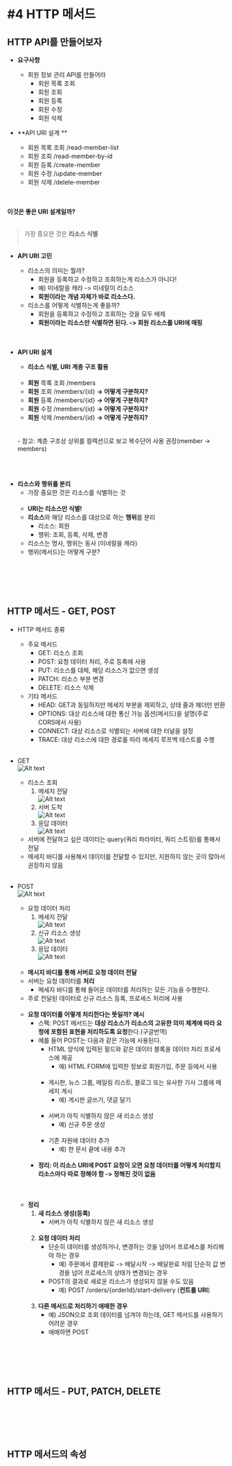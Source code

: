 # #4 HTTP 메서드

## HTTP API를 만들어보자
- **요구사항**
    - 회원 정보 관리 API를 만들어라
        - 회원 목록 조회
        - 회원 조회
        - 회원 등록
        - 회원 수정
        - 회원 삭제

- **API URI 설계 **
    - 회원 목록 조회 /read-member-list
    - 회원 조회 /read-member-by-id
    - 회원 등록 /create-member
    - 회원 수정 /update-member
    - 회원 삭제 /delete-member

<BR><BR>
**이것은 좋은 URI 설계일까?**
<BR><BR>
>가장 중요한 것은 **리소스 식별**
<BR><BR>

- **API URI 고민**
    - 리소스의 의미는 뭘까?
        - 회원을 등록하고 수정하고 조회하는게 리소스가 아니다!
        - 예) 미네랄을 캐라 -> 미네랄이 리소스
        - **회원이라는 개념 자체가 바로 리소스다.**
    - 리소스를 어떻게 식별하는게 좋을까?
        - 회원을 등록하고 수정하고 조회하는 것을 모두 배제
        - **회원이라는 리소스만 식별하면 된다. -> 회원 리소스를 URI에 매핑**
    <BR>
    <BR>

- **API URI 설계**
    - **리소스 식별, URI 계층 구조 활용**
    <BR><BR>
    - **회원** 목록 조회 /members
    - **회원** 조회 /members/{id} **-> 어떻게 구분하지?**
    - **회원** 등록 /members/{id} **-> 어떻게 구분하지?**
    - **회원** 수정 /members/{id} **-> 어떻게 구분하지?**
    - **회원** 삭제 /members/{id} **-> 어떻게 구분하지?**
    <BR>
    <BR>
    - 참고: 계층 구조상 상위를 컬렉션으로 보고 복수단어 사용 권장(member -> members)
<BR><BR>

- **리소스와 행위를 분리**
    - 가장 중요한 것은 리소스를 식별하는 것
    <BR><BR>
    - **URI는 리소스만 식별!**
    - **리소스**와 해당 리소스를 대상으로 하는 **행위**를 분리
        - 리소스: 회원
        - 행위: 조회, 등록, 삭제, 변경
    - 리소스는 명사, 행위는 동사 (미네랄을 캐라)
    - 행위(메서드)는 어떻게 구분?

<BR><BR>
<BR><BR>
## HTTP 메서드 - GET, POST

- HTTP 메서드 종류
    - 주요 메서드
        - GET: 리소스 조회
        - POST: 요청 데이터 처리, 주로 등록에 사용
        - PUT: 리소스를 대체, 해당 리소스가 없으면 생성
        - PATCH: 리소스 부분 변경
        - DELETE: 리소스 삭제
    - 기타 메서드
        - HEAD: GET과 동일하지만 메세지 부분을 제외하고, 상태 줄과 헤더만 반환
        - OPTIONS: 대상 리소스에 대한 통신 가능 옵션(메서드)을 설명(주로 CORS에서 사용)
        - CONNECT: 대상 리소스로 식별되는 서버에 대한 터널을 설정
        - TRACE: 대상 리소스에 대한 경로를 따라 메세지 루프백 테스트를 수행
<BR><BR>

- GET
    <br>![Alt text](./image/GET.png)
    - 리소스 조회
        1. 메세지 전달<br>
        ![Alt text](./image/1.%20메세지%20전달.png)
        2. 서버 도착<br>
        ![Alt text](./image/2.%20서버%20도착.png)
        3. 응답 데이터<br>
        ![Alt text](./image/3.%20응답%20데이터.png)
    - 서버에 전달하고 싶은 데이터는 query(쿼리 파라미터, 쿼리 스트링)를 통해서 전달
    - 메세지 바디를 사용해서 데이터를 전달할 수 있지만, 지원하지 않는 곳이 많아서 권장하지 않음
<BR><BR>

- POST
    <BR>![Alt text](./image/POST.png)
    - 요청 데이터 처리
        1. 메세지 전달<BR>
        ![Alt text](./image/P1.%20메세지%20전달.png)
        2. 신규 리소스 생성<BR>
        ![Alt text](./image/P2.%20신규%20리소스%20생성.png)
        3. 응답 데이터<BR>
        ![Alt text](./image/P3.%20응답%20데이터.png)<BR><BR>
    - **메시지 바디를 통해 서버로 요청 데이터 전달**
    - 서버는 요청 데이터를 **처리**
        - 메세지 바디를 통해 들어온 데이터를 처리하는 모든 기능을 수행한다.
    - 주로 전달된 데이터로 신규 리소스 등록, 프로세스 처리에 사용
    <BR><BR>
    - **요청 데이터를 어떻게 처리한다는 뜻일까? 예시**
        - 스펙: POST 메서드는 **대상 리소스가 리소스의 고유한 의미 체계에 따라 요청에 포함된 표현을 처리하도록 요청**한다.(구글번역)
        - 예를 들어 POST는 다음과 같은 기능에 사용된다.
            - HTML 양식에 입력된 필드와 같은 데이터 블록을 데이터 처리 프로세스에 제공
                - 예) HTML FORM에 입력한 정보로 회원가입, 주문 등에서 사용<BR><BR>
            - 게시판, 뉴스 그룹, 메일링 리스트, 블로그 또는 유사한 기사 그룹에 메세지 게시
                - 예) 게시판 글쓰기, 댓글 달기<BR><BR>
            - 서버가 아직 식별하지 않은 새 리소스 생성
                - 예) 신규 주문 생성<BR><BR>
            - 기존 자원에 데이터 추가
                - 예) 한 문서 끝에 내용 추가<BR><BR>
        - **정리: 이 리소스 URI에 POST 요청이 오면 요청 데이터를 어떻게 처리할지 리소스마다 따로 정해야 함 -> 정해진 것이 없음**
    <BR><BR>
    <BR><BR>
    - **정리**
        1. **새 리소스 생성(등록)**
            - 서버가 아직 식별하지 않은 새 리소스 생성<BR><BR>
        2. **요청 데이터 처리**
            - 단순히 데이터를 생성하거나, 변경하는 것을 넘어서 프로세스를 처리해야 하는 경우
                - 예) 주문에서 결제완료 -> 배달시작 -> 배달완료 처럼 단순히 값 변경을 넘어 프로세스의 상태가 변경되는 경우
            - POST의 결과로 새로운 리소스가 생성되지 않을 수도 있음
                - 예) POST /orders/{orderId}/start-delivery (**컨트롤 URI**)<BR><BR>
        3. **다른 메서드로 처리하기 애매한 경우**
            - 예) JSON으로 조회 데이터를 넘겨야 하는데, GET 메서드를 사용하기 어려운 경우
            - 애매하면 POST


<BR><BR>
<BR><BR>
## HTTP 메서드 - PUT, PATCH, DELETE

<BR><BR>
<BR><BR>
## HTTP 메서드의 속성

<BR><BR>
<BR><BR>